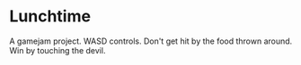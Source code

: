 # Lunchtime
A gamejam project.
WASD controls. 
Don't get hit by the food thrown around. 
Win by touching the devil.
